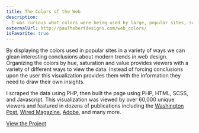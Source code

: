 ```yaml
---
title: The Colors of the Web
description: 
  I was curious what colors were being used by large, popular sites, so I decided to find out. Alexa.com maintains a list of the most visited sites on the internet. I wrote a PHP script to scrape the ten most popular sites and record all the colors used in the sites' home pages and style sheets.
externalUrl: http://paulhebertdesigns.com/web_colors/
isFavorite: true
---
```


By displaying the colors used in popular sites in a variety of ways we can glean interesting conclusions about modern trends in web design. Organizing the colors by hue, saturation and value provides viewers with a variety of different ways to view the data. Instead of forcing conclusions upon the user this visualization provides them with the information they need to draw their own insights. 

I scraped the data using PHP, then built the page using PHP, HTML, SCSS, and Javascript. This visualization was viewed by over 60,000 unique viewers and featured in dozens of publications including the 
[Washington Post](https://www.washingtonpost.com/news/the-intersect/wp/2016/09/14/can-you-guess-the-website-based-on-the-swatch-of-blue/), 
[Wired Magazine](https://www.wired.com/2016/09/popular-color-internet/), 
[Adobe](https://blogs.adobe.com/creativecloud/cool-or-just-common-blue-is-the-webs-most-popular-color/), and many more. 

[View the Project](http://paulhebertdesigns.com/web_colors/)
